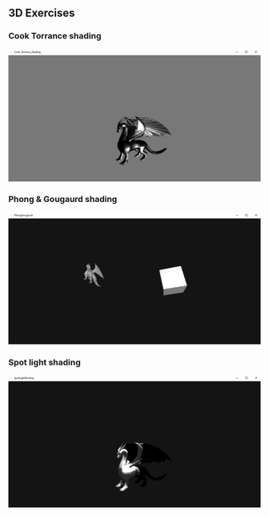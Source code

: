 ## 3D Exercises

### Cook Torrance shading
<img width="800px" src="Previews/Cook_Torrance_Shading.png" />


### Phong & Gougaurd shading
<img width="800px" src="Previews/PhongGougaurd.png" />


### Spot light shading
<img width="800px" src="Previews/SpotLightShading.png" />

